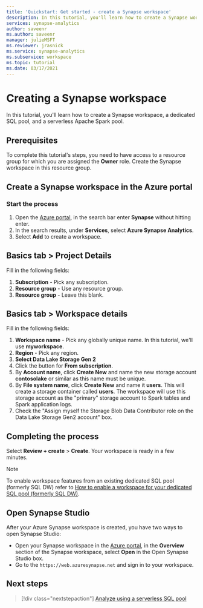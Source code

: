 ```yaml
---
title: 'Quickstart: Get started - create a Synapse workspace' 
description: In this tutorial, you'll learn how to create a Synapse workspace, a dedicated SQL pool, and a serverless Apache Spark pool.
services: synapse-analytics
author: saveenr
ms.author: saveenr
manager: julieMSFT
ms.reviewer: jrasnick
ms.service: synapse-analytics
ms.subservice: workspace
ms.topic: tutorial
ms.date: 03/17/2021 
---
```


# Creating a Synapse workspace

In this tutorial, you'll learn how to create a Synapse workspace, a dedicated SQL pool, and a serverless Apache Spark pool. 

## Prerequisites

To complete this tutorial's steps, you need to have access to a resource group for which you are assigned the **Owner** role. Create the Synapse workspace in this resource group.

## Create a Synapse workspace in the Azure portal

### Start the process
1. Open the [Azure portal](https://portal.azure.com), in the search bar enter **Synapse** without hitting enter.
1. In the search results, under **Services**, select **Azure Synapse Analytics**.
1. Select **Add** to create a workspace.

## Basics tab > Project Details
Fill in the following fields:

1. **Subscription** - Pick any subscription.
1. **Resource group** - Use any resource group.
1. **Resource group** - Leave this blank.


## Basics tab > Workspace details
Fill in the following fields:

1. **Workspace name** - Pick any globally unique name. In this tutorial, we'll use **myworkspace**.
1. **Region** - Pick any region.
1. **Select Data Lake Storage Gen 2**
1. Click the button for **From subscription**.
1. By **Account name**, click **Create New** and name the new storage account **contosolake** or similar as this name must be unique.
1. By **File system name**, click **Create New** and name it **users**. This will create a storage container called **users**. The workspace will use this storage account as the "primary" storage account to Spark tables and Spark application logs.
1. Check the "Assign myself the Storage Blob Data Contributor role on the Data Lake Storage Gen2 account" box. 

## Completing the process
Select **Review + create** > **Create**. Your workspace is ready in a few minutes.

> [!NOTE]
> To enable workspace features from an existing dedicated SQL pool (formerly SQL DW) refer to [How to enable a workspace for your dedicated SQL pool (formerly SQL DW)](./sql-data-warehouse/workspace-connected-create.md).


## Open Synapse Studio

After your Azure Synapse workspace is created, you have two ways to open Synapse Studio:

* Open your Synapse workspace in the [Azure portal](https://portal.azure.com), in the **Overview** section of the Synapse workspace, select **Open** in the Open Synapse Studio box.
* Go to the `https://web.azuresynapse.net` and sign in to your workspace.

## Next steps

> [!div class="nextstepaction"]
> [Analyze using a serverless SQL pool](get-started-analyze-sql-on-demand.md)
